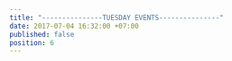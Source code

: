 ```yaml
---
title: "---------------TUESDAY EVENTS---------------"
date: 2017-07-04 16:32:00 +07:00
published: false
position: 6
---
```


